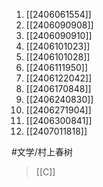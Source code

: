 1. [[2406061554]]
2. [[2406090908]]
3. [[2406090910]]
4. [[2406101023]]
5. [[2406101028]]
6. [[2406111950]]
7. [[2406122042]]
8. [[2406170848]]
9. [[2406240830]]
10. [[2406271904]]
11. [[2406300841]]
12. [[2407011818]]

#文学/村上春树 
>[[C]]

